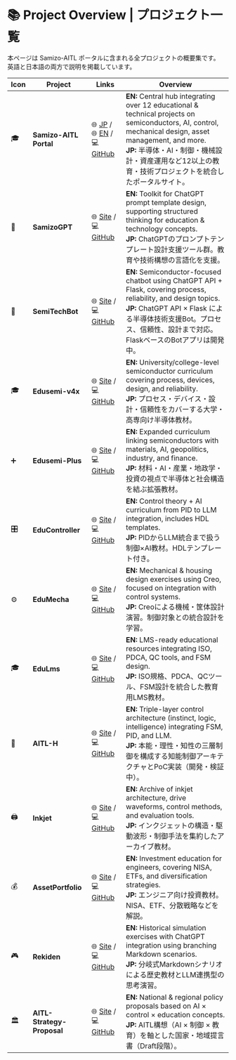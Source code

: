 # 📚 Project Overview | プロジェクト一覧

本ページは Samizo-AITL ポータルに含まれる全プロジェクトの概要集です。  
英語と日本語の両方で説明を掲載しています。

| Icon | Project | Links | Overview |
|------|---------|-------|----------|
| 🎓 | **Samizo-AITL Portal** | 🌐 [JP](https://samizo-aitl.github.io/) / 🌐 [EN](https://samizo-aitl.github.io/en/) / 💻 [GitHub](https://github.com/Samizo-AITL/Samizo-AITL.github.io) | **EN:** Central hub integrating over 12 educational & technical projects on semiconductors, AI, control, mechanical design, asset management, and more.<br>**JP:** 半導体・AI・制御・機械設計・資産運用など12以上の教育・技術プロジェクトを統合したポータルサイト。 |
| 🧠 | **SamizoGPT** | 🌐 [Site](https://samizo-aitl.github.io/SamizoGPT/) / 💻 [GitHub](https://github.com/Samizo-AITL/SamizoGPT) | **EN:** Toolkit for ChatGPT prompt template design, supporting structured thinking for education & technology concepts.<br>**JP:** ChatGPTのプロンプトテンプレート設計支援ツール群。教育や技術構想の言語化を支援。 |
| 📡 | **SemiTechBot** | 🌐 [Site](https://samizo-aitl.github.io/SamizoGPT_SemiTechBot/) / 💻 [GitHub](https://github.com/Samizo-AITL/SamizoGPT_SemiTechBot) | **EN:** Semiconductor-focused chatbot using ChatGPT API + Flask, covering process, reliability, and design topics.<br>**JP:** ChatGPT API × Flask による半導体技術支援Bot。プロセス、信頼性、設計まで対応。FlaskベースのBotアプリは開発中。 |
| 🎓 | **Edusemi-v4x** | 🌐 [Site](https://samizo-aitl.github.io/Edusemi-v4x/) / 💻 [GitHub](https://github.com/Samizo-AITL/Edusemi-v4x) | **EN:** University/college-level semiconductor curriculum covering process, devices, design, and reliability.<br>**JP:** プロセス・デバイス・設計・信頼性をカバーする大学・高専向け半導体教材。 |
| ➕ | **Edusemi-Plus** | 🌐 [Site](https://samizo-aitl.github.io/Edusemi-Plus/) / 💻 [GitHub](https://github.com/Samizo-AITL/Edusemi-Plus) | **EN:** Expanded curriculum linking semiconductors with materials, AI, geopolitics, industry, and finance.<br>**JP:** 材料・AI・産業・地政学・投資の視点で半導体と社会構造を結ぶ拡張教材。 |
| 🎛️ | **EduController** | 🌐 [Site](https://samizo-aitl.github.io/EduController/) / 💻 [GitHub](https://github.com/Samizo-AITL/EduController) | **EN:** Control theory + AI curriculum from PID to LLM integration, includes HDL templates.<br>**JP:** PIDからLLM統合まで扱う制御×AI教材。HDLテンプレート付き。 |
| ⚙️ | **EduMecha** | 🌐 [Site](https://samizo-aitl.github.io/EduMecha/) / 💻 [GitHub](https://github.com/Samizo-AITL/EduMecha) | **EN:** Mechanical & housing design exercises using Creo, focused on integration with control systems.<br>**JP:** Creoによる機械・筐体設計演習。制御対象との統合設計を学習。 |
| 🎓 | **EduLms** | 🌐 [Site](https://samizo-aitl.github.io/EduLms/) / 💻 [GitHub](https://github.com/Samizo-AITL/EduLms) | **EN:** LMS-ready educational resources integrating ISO, PDCA, QC tools, and FSM design.<br>**JP:** ISO規格、PDCA、QCツール、FSM設計を統合した教育用LMS教材。 |
| 🤖 | **AITL-H** | 🌐 [Site](https://samizo-aitl.github.io/AITL-H/) / 💻 [GitHub](https://github.com/Samizo-AITL/AITL-H) | **EN:** Triple-layer control architecture (instinct, logic, intelligence) integrating FSM, PID, and LLM.<br>**JP:** 本能・理性・知性の三層制御を構成する知能制御アーキテクチャとPoC実装（開発・検証中）。 |
| 🖨️ | **Inkjet** | 🌐 [Site](https://samizo-aitl.github.io/Inkjet/) / 💻 [GitHub](https://github.com/Samizo-AITL/Inkjet) | **EN:** Archive of inkjet architecture, drive waveforms, control methods, and evaluation tools.<br>**JP:** インクジェットの構造・駆動波形・制御手法を集約したアーカイブ教材。 |
| 💰 | **AssetPortfolio** | 🌐 [Site](https://samizo-aitl.github.io/AssetPortfolio-StartGuide/) / 💻 [GitHub](https://github.com/Samizo-AITL/AssetPortfolio-StartGuide) | **EN:** Investment education for engineers, covering NISA, ETFs, and diversification strategies.<br>**JP:** エンジニア向け投資教材。NISA、ETF、分散戦略などを解説。 |
| 🎮 | **Rekiden** | 🌐 [Site](https://samizo-aitl.github.io/Rekiden/) / 💻 [GitHub](https://github.com/Samizo-AITL/Rekiden) | **EN:** Historical simulation exercises with ChatGPT integration using branching Markdown scenarios.<br>**JP:** 分岐式Markdownシナリオによる歴史教材とLLM連携型の思考演習。 |
| 🏛️ | **AITL-Strategy-Proposal** | 🌐 [Site](https://samizo-aitl.github.io/AITL-Strategy-Proposal/) / 💻 [GitHub](https://github.com/Samizo-AITL/AITL-Strategy-Proposal) | **EN:** National & regional policy proposals based on AI × control × education concepts.<br>**JP:** AITL構想（AI × 制御 × 教育）を軸とした国家・地域提言書（Draft段階）。 |
